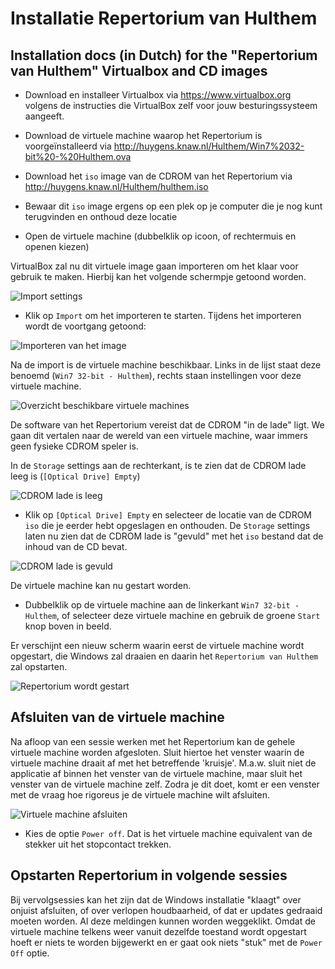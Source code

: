 # Installatie Repertorium van Hulthem
## Installation docs (in Dutch) for the "Repertorium van Hulthem" Virtualbox and CD images

* Download en installeer Virtualbox via https://www.virtualbox.org volgens de instructies die VirtualBox zelf voor jouw besturingssysteem aangeeft.

* Download de virtuele machine waarop het Repertorium is voorgeïnstalleerd via
    http://huygens.knaw.nl/Hulthem/Win7%2032-bit%20-%20Hulthem.ova

* Download het `iso` image van de CDROM van het Repertorium via
    http://huygens.knaw.nl/Hulthem/hulthem.iso
    
* Bewaar dit `iso` image ergens op een plek op je computer die je nog kunt terugvinden en onthoud deze locatie

* Open de virtuele machine (dubbelklik op icoon, of rechtermuis en openen kiezen)

VirtualBox zal nu dit virtuele image gaan importeren om het klaar voor gebruik te maken. Hierbij kan het volgende schermpje getoond worden.

![Import settings](https://user-images.githubusercontent.com/2081891/28613496-cbf6b1ac-71f2-11e7-9baa-bd72d4297652.png)

* Klik op `Import` om het importeren te starten. Tijdens het importeren wordt de voortgang getoond:

![Importeren van het image](https://user-images.githubusercontent.com/2081891/28613495-cbf6278c-71f2-11e7-9010-5fe145250dd2.png)

Na de import is de virtuele machine beschikbaar. Links in de lijst staat deze benoemd (`Win7 32-bit - Hulthem`), rechts staan instellingen voor deze virtuele machine.

![Overzicht beschikbare virtuele machines](https://user-images.githubusercontent.com/2081891/28613498-cbf854bc-71f2-11e7-8ac7-7c29c8f2367a.png)

De software van het Repertorium vereist dat de CDROM "in de lade" ligt. We gaan dit vertalen naar de wereld van een virtuele machine, waar immers geen fysieke CDROM speler is.

In de `Storage` settings aan de rechterkant, is te zien dat de CDROM lade leeg is (`[Optical Drive] Empty`)

![CDROM lade is leeg](https://user-images.githubusercontent.com/2081891/28613494-cbf5cabc-71f2-11e7-8cee-1f8c71598fdc.png)

* Klik op `[Optical Drive] Empty` en selecteer de locatie van de CDROM `iso` die je eerder hebt opgeslagen en onthouden. De `Storage` settings laten nu zien dat de CDROM lade is "gevuld" met het `iso` bestand dat de inhoud van de CD bevat.

![CDROM lade is gevuld](https://user-images.githubusercontent.com/2081891/28613499-cbfa8db8-71f2-11e7-9a91-29256c2259c7.png)

De virtuele machine kan nu gestart worden.

* Dubbelklik op de virtuele machine aan de linkerkant `Win7 32-bit - Hulthem`, of selecteer deze virtuele machine en gebruik de groene `Start` knop boven in beeld.

Er verschijnt een nieuw scherm waarin eerst de virtuele machine wordt opgestart, die Windows zal draaien en daarin het `Repertorium van Hulthem` zal opstarten.

![Repertorium wordt gestart](https://user-images.githubusercontent.com/2081891/28614827-62f0acf8-71f7-11e7-91be-72568a0a0710.png)

## Afsluiten van de virtuele machine
Na afloop van een sessie werken met het Repertorium kan de gehele virtuele machine worden afgesloten. Sluit hiertoe het venster waarin de virtuele machine draait af met het betreffende 'kruisje'. M.a.w. sluit niet de applicatie af binnen het venster van de virtuele machine, maar sluit het venster van de virtuele machine zelf. Zodra je dit doet, komt er een venster met de vraag hoe rigoreus je de virtuele machine wilt afsluiten.

![Virtuele machine afsluiten](https://user-images.githubusercontent.com/2081891/28613500-cc0dad26-71f2-11e7-89d5-e789f38dee09.png)

*  Kies de optie `Power off`. Dat is het virtuele machine equivalent van de stekker uit het stopcontact trekken.

## Opstarten Repertorium in volgende sessies
Bij vervolgsessies kan het zijn dat de Windows installatie "klaagt" over onjuist afsluiten, of over verlopen houdbaarheid, of dat er updates gedraaid moeten worden. Al deze meldingen kunnen worden weggeklikt. Omdat de virtuele machine telkens weer vanuit dezelfde toestand wordt opgestart hoeft er niets te worden bijgewerkt en er gaat ook niets "stuk" met de `Power Off` optie.
